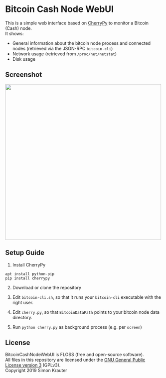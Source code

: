 Bitcoin Cash Node WebUI
=======================

This is a simple web interface based on [CherryPy](https://cherrypy.org/) to monitor a Bitcoin (Cash) node.<br>
It shows:
- General information about the bitcoin node process and connected nodes (retrieved via the JSON-RPC ``bitcoin-cli``)
- Network usage (retrieved from ``/proc/net/netstat``)
- Disk usage

Screenshot
----------

<a href="https://github.com/trustable-code/BitcoinCashNodeWebUI/blob/master/screenshot.png"><img src="https://raw.githubusercontent.com/trustable-code/BitcoinCashNodeWebUI/master/screenshot.png" width="500"></a>

Setup Guide
-----------

1. Install CherryPy

```
apt install python-pip
pip install cherrypy
```

2. Download or clone the repository

3. Edit ``bitcoin-cli.sh``, so that it runs your ``bitcoin-cli`` executable with the right user.

5. Edit ``cherry.py``, so that ``BitcoinDataPath`` points to your bitcoin node data directory.

6. Run ``python cherry.py`` as background process (e.g. per ``screen``)

License
-------

BitcoinCashNodeWebUI is FLOSS (free and open-source software).<br>
All files in this repository are licensed under the [GNU General Public License version 3](https://opensource.org/licenses/GPL-3.0) (GPLv3).<br>
Copyright 2019 Simon Krauter
